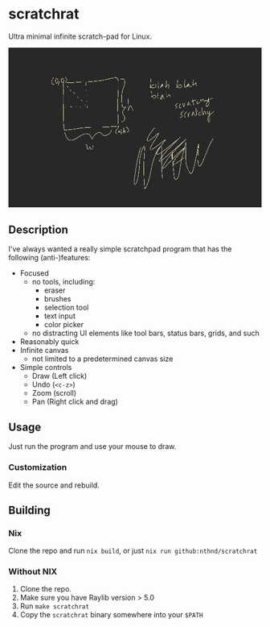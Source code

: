 # scratchrat

Ultra minimal infinite scratch-pad for Linux.

![sample screen shot](demo.png)

## Description

I've always wanted a really simple scratchpad program that has the following (anti-)features:

- Focused
  - no tools, including:
    - eraser
    - brushes
    - selection tool
    - text input
    - color picker
  - no distracting UI elements like tool bars, status bars, grids, and such
- Reasonably quick
- Infinite canvas
  - not limited to a predetermined canvas size
- Simple controls
  - Draw (Left click)
  - Undo (`<c-z>`)
  - Zoom (scroll)
  - Pan (Right click and drag)

## Usage

Just run the program and use your mouse to draw.

### Customization

Edit the source and rebuild.

## Building

### Nix
Clone the repo and run `nix build`, or just `nix run github:nthnd/scratchrat`

### Without NIX
1. Clone the repo.
2. Make sure you have Raylib version > 5.0
3. Run `make scratchrat`
4. Copy the `scratchrat` binary somewhere into your `$PATH`

